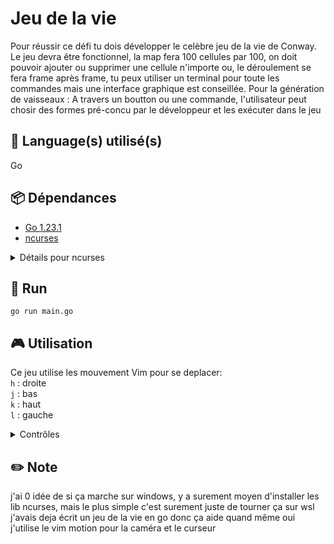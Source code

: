 # Jeu de la vie
Pour réussir ce défi tu dois développer le celèbre jeu de la vie de Conway. Le jeu devra être fonctionnel, la map fera 100 cellules par 100, on doit pouvoir ajouter ou supprimer une cellule n'importe ou, le déroulement se fera frame après frame, tu peux utiliser un terminal pour toute les commandes mais une interface graphique est conseillée. Pour la génération de vaisseaux : A travers un boutton ou une commande, l'utilisateur peut chosir des formes pré-concu par le développeur et les exécuter dans le jeu

## 💾 Language(s) utilisé(s)
Go

## 📦 Dépendances
- [Go 1.23.1](https://go.dev/)
- [ncurses](https://en.wikipedia.org/wiki/Ncurses)
<details>
<summary>Détails pour ncurses</summary>

**Debian/Ubuntu** : \
`apt install ncurses-dev` \
**Arch** : \
`pacman -S ncurses` \
**Windows** : \
[Bonne chance](https://github.com/rthornton128/goncurses/wiki)
	 
</details>

## 🏃 Run
```
go run main.go
```

## 🎮 Utilisation
Ce jeu utilise les mouvement Vim pour se deplacer: \
`h` : droite \
`j` : bas \
`k` : haut \
`l` : gauche 

<details>
<summary>Contrôles</summary> 
	
`q` : quitter \
`r` : générer un jeu aléatoire \
`c` : reinitialiser le jeu à zéro \
`p` : mettre en pause 

### Quand le jeu est en marche
`hjkl` : bouger la caméra \
`s` : changer la vitesse 

### Quand le jeu est en pause
`hjkl` : bouger la caméra \
`s` : avancer d'un tour \
`t` : activer le curseur 

### Quand le curseur est activé
`hjkl` : bouger le curseur \
`az` : selectionner un pattern
`SPACE` : ajouter le pattern 
</details>

## ✏️ Note
j'ai 0 idée de si ça marche sur windows, y a surement moyen d'installer les lib ncurses, mais le plus simple c'est surement juste de tourner ça sur wsl
j'avais deja écrit un jeu de la vie en go donc ça aide quand même
oui j'utilise le vim motion pour la caméra et le curseur 
